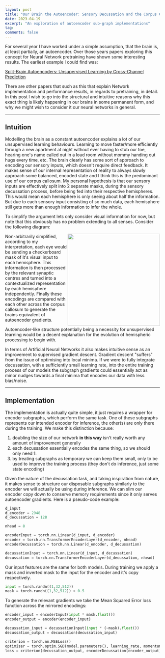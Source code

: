```yaml
---
layout: post
title: "Our Brain the Autoencoder: Sensory Decussation and the Corpus Callosum"
date: 2023-04-19
excerpt: "An exploration of autoencoder sub-graph implementations"
tag:
comments: false
---
```


For several year I have worked under a simple assumption, that the brain is, at least partially, an autoencoder. Over those years papers exploring this concept for Neural Network pretraining have shown some interesting results. The earliest example I could find was:

[Split-Brain Autoencoders: Unsupervised Learning by Cross-Channel Prediction](https://arxiv.org/abs/1611.09842)

There are other papers that such as this that explain Network implementation and performance results, in regards to pretraining, in detail. In this post I wish to go into the structural and intuitive reasons why this exact thing is likely happening in our brains in some permanent form, and why we might wish to consider it our neural networks in general.

------------------------------------------------------------------

## Intuition

Modelling the brain as a constant autoencoder explains a lot of our unsupervised learning behaviours. Learning to move faster/more efficiently through a new apartment at night without ever having to stub our toe, hearing one's name called out in a loud room without mommy handing out hugs every time, etc. The brain clearly has some sort of approach to encoding our sensory inputs, which doesn't require direct feedback. It makes sense of our internal representation of reality to always slowly approach some balanced, encoded state and I think this is the predominant use of our corpus callosum. My personal hypothesis is that our sensory inputs are effectively split into 2 separate masks, during the sensory decussation process, before being fed into their respective hemispheres. This would mean each hemisphere is only seeing about half the information. But due to each sensory input consisting of so much data, each hemisphere still gets more than enough information to infer the whole.

To simplify the argument lets only consider visual information for now, but note that this obviously has no problem extending to all senses. Consider the following diagram:

<img align="right" width="300" src="https://upload.wikimedia.org/wikipedia/commons/thumb/4/4d/Neural_pathway_diagram.svg/800px-Neural_pathway_diagram.svg.png">

Non-arbitrarily simplified, according to my interpretation, each eye would be sending a checkerboard mask of it's visual input to each hemisphere. This information is then processed by the relevant synaptic centres and turned into a contextualized representation by each hemisphere independently. Finally these encodings are compared with each other across the corpus callosum to generate the brains equivalent of autoencoder gradients.

Autoencoder-like structure potentially being a necessity for unsupervised learning would be a decent explanation for the evolution of hemispheric processing to begin with.

In terms of Artificial Neural Networks it also makes intuitive sense as an improvement to supervised gradient descent. Gradient descent "suffers" from the issue of optimising into local minima. If we were to fully integrate decussation, with a sufficiently small learning rate, into the entire training process of our models the subgraph gradients could essentially act as minor nudges towards a final minima that encodes our data with less bias/noise.

------------------------------------------------------------------

## Implementation

The implementation is actually quite simple, it just requires a wrapper for encoder subgraphs, which perform the same task. One of these subgraphs represents our intended encoder for inference, the other(s) are only there during the training. We make this distinction because:

1. doubling the size of our network **in this way** isn't really worth any amount of improvement generally
2. each decussation essentially encodes the same thing, so we should only need 1.
3. by treating subgraphs as temporary we can keep them small, only to be used to improve the training process (they don't do inference, just some state encoding)

Given the nature of the decussation task, and taking inspiration from nature, it makes sense to structure our disposable subgraphs similarly to the encoder we will actually be using during inference. We can slim our encoder copy down to conserve memory requirements since it only serves autoencoder gradients. Here is a pseudo-code example:

```py
d_input
d_encoder = 2048
d_decussation = 128

nhead = 8

encoderInput = torch.nn.Linear(d_input, d_encoder)
encoder = torch.nn.TransformerEncoderLayer(d_encoder, nhead)
encoderDecussation = torch.nn.Linear(d_encoder, d_decussation)

decussationInput = torch.nn.Linear(d_input, d_decussation)
decussation = torch.nn.TransformerEncoderLayer(d_decussation, nhead)
```

Our input features are the same for both models. During training we apply a mask and inverted mask to the input for the encoder and it's copy respectively.

```py
input = torch.randn((1,32,512))
mask = torch.randn((1,32,512)) > 0.5
```

To generate the relevant gradients we take the Mean Squared Error loss function across the mirrored encodings:

```py
encoder_input = encoderInput(input * mask.float())
encoder_output = encoder(encoder_input)

decussation_input = decussationInput(input * (~mask).float())
decussation_output = decussation(decussation_input)

criterion = torch.nn.MSELoss()
optimizer = torch.optim.SGD(model.parameters(), learning_rate, momentum=momentum, weight_decay=weight_decay)
loss = criterion(decussation_output, encoderDecussation(encoder_output))
```
